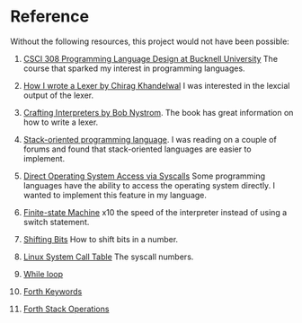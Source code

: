 # Reference

Without the following resources, this project would not have been possible:

1. [CSCI 308 Programming Language Design at Bucknell University](https://coursecatalog.bucknell.edu/search/?P=CSCI%20308) The course that sparked my interest in programming languages.

2. [How I wrote a Lexer by Chirag Khandelwal](https://medium.com/young-coder/how-i-wrote-a-lexer-39f4f79d2980) I was interested in the lexcial output of the lexer.

3. [Crafting Interpreters by Bob Nystrom](https://craftinginterpreters.com/). The book has great information on how to write a lexer.

4. [Stack-oriented programming language](https://en.wikipedia.org/wiki/Stack-oriented_programming_language). I was reading on a couple of forums and found that stack-oriented languages are easier to implement.

5. [Direct Operating System Access via Syscalls](https://www.cs.uaf.edu/2017/fall/cs301/lecture/11_17_syscall.html) Some programming languages have the ability to access the operating system directly. I wanted to implement this feature in my language.

6. [Finite-state Machine](https://en.wikipedia.org/wiki/Finite-state_machine) x10 the speed of the interpreter instead of using a switch statement.

7. [Shifting Bits](http://lars.nocrew.org/forth2012/core/RSHIFT.html) How to shift bits in a number.

8. [Linux System Call Table](https://chromium.googlesource.com/chromiumos/docs/+/master/constants/syscalls.md) The syscall numbers.

9. [While loop](https://stackoverflow.com/questions/6949434/how-to-implement-loop-in-a-forth-like-language-interpreter-written-in-c)

10. [Forth Keywords](http://lars.nocrew.org/forth2012/core.html)

11. [Forth Stack Operations](https://www.forth.com/starting-forth/2-stack-manipulation-operators-arithmetic/)
